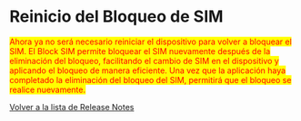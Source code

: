 # Reinicio del Bloqueo de SIM

<mark style="color:red;">Ahora ya no será necesario reiniciar el dispositivo para volver a bloquear el SIM. El Block SIM permite bloquear el SIM nuevamente después de la eliminación del bloqueo, facilitando el cambio de SIM en el dispositivo y aplicando el bloqueo de manera eficiente. Una vez que la aplicación haya completado la eliminación del bloqueo del SIM, permitirá que el bloqueo se realice nuevamente.</mark>



[Volver a la lista de Release Notes](./)
